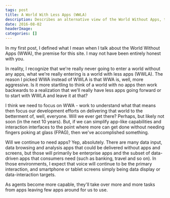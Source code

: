```yaml
---
tags: post
title: A World With Less Apps (WWLA)
description: Describes an alternative view of the World Without Apps, the World With Less Apps.
date: 2016-08-02
headerImage: 
categories: []
---
```


In my first post, I defined what I mean when I talk about the World Without Apps (WWA), the premise for this site. I may not have been entirely honest with you.

In reality, I recognize that we're really never going to enter a world without any apps, what we're really entering is a world with less apps (WWLA). The reason I picked WWA instead of WWLA is that WWA is, well, more aggressive. Is it more startling to think of a world with no apps then work backwards to a realization that we'll really have less apps going forward or to start with WWLA and leave it at that?

I think we need to focus on WWA - work to understand what that means then focus our development efforts on delivering that world to the betterment of, well, everyone. Will we ever get there? Perhaps, but likely not soon (in the next 10 years). But, if we can simplify app-like capabilities and interaction interfaces to the point where more can get done without needing fingers poking at glass (FPAG), then we've accomplished something.

Will we continue to need apps? Yep, absolutely. There are many data input, data browsing and analysis apps that could be delivered without apps and screens, but those will primarily be enterprise apps and the subset of data-driven apps that consumers need (such as banking, travel and so on). In those environments, I expect that voice will continue to be the primary interaction, and smartphone or tablet screens simply being data display or data-interaction targets.

As agents become more capable, they'll take over more and more tasks from apps leaving few apps around for us to use.